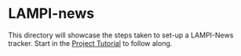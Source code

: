 # LAMPI-news

This directory will showcase the steps taken to set-up a LAMPI-News tracker. Start in the [Project Tutorial](./Tutorial) to follow along.
